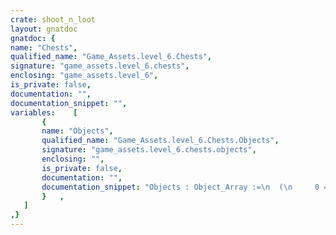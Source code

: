 ```yaml
---
crate: shoot_n_loot
layout: gnatdoc
gnatdoc: {
name: "Chests",
qualified_name: "Game_Assets.level_6.Chests",
signature: "game_assets.level_6.chests",
enclosing: "game_assets.level_6",
is_private: false,
documentation: "",
documentation_snippet: "",
variables:    [
       {
       name: "Objects",
       qualified_name: "Game_Assets.level_6.Chests.Objects",
       signature: "game_assets.level_6.chests.objects",
       enclosing: "",
       is_private: false,
       documentation: "",
       documentation_snippet: "Objects : Object_Array :=\n  (\n     0 => (\n      Kind => POINT_OBJ,\n      Id   =>  18,\n      Name => null,\n      X    =>  1.36000E+02,\n      Y    =>  2.40000E+01,\n      Width =>  8.00000E+00,\n      Height =>  8.00000E+00,\n      Flip_Vertical => FALSE,\n      Flip_Horizontal => FALSE,\n      Tile_Id =>  3,\n      Str => null\n    )\n  );",
       }   ,
   ]
,}
---
```

